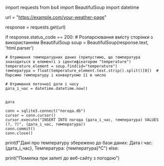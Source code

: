 import requests
from bs4 import BeautifulSoup
import datetime


url = "https://example.com/your-weather-page"


response = requests.get(url)


if response.status_code == 200:
    # Розпарсювання вмісту сторінки з використанням BeautifulSoup
    soup = BeautifulSoup(response.text, 'html.parser')

    # Отримання температурних даних (припустимо, що температура знаходиться в елементі з ідентифікатором "temperature")
    temperature_element = soup.find(id="temperature")
    температура = float(temperature_element.text.strip().split()[0])  # Парсимо температуру і конвертуємо її в число

    # Отримання поточної дати і часу
    дата_і_час = datetime.datetime.now()

    
    дата

    conn = sqlite3.connect("погода.db")
    cursor = conn.cursor()
    cursor.execute("INSERT INTO погода (дата_і_час, температура) VALUES (?, ?)", (дата_і_час, температура))
    conn.commit()
    conn.close()

    
   
print(f"Дані про температуру збережено до бази даних: Дата і час: {дата_і_час}, Температура: {температура}°C")
else:
    
   
print("Помилка при запиті до веб-сайту з погодою")
